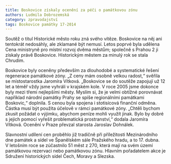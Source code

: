```yaml
---
title: Boskovice získaly ocenění za péči o památkovou zónu
authors: Ludmila Dobrozemská
category: zpravodajství
tags: Boskovice památky 17-2014
---
```


Soutěž o titul Historické město roku zná svého vítěze. Boskovice na něj ani tentokrát nedosáhly, ale zklamané být nemusí. Letos poprvé byla udělena Cena ministryně pro místní rozvoj dvěma městům; společně s Prahou 2 ji získaly právě Boskovice. Historickým městem za minulý rok se stala Chrudim.

Boskovice byly oceněny především za dlouhodobé a systematické řešení regenerace památkové zóny. „Z ceny mám osobně velkou radost,“ svěřila se místostarostka Jaromíra Vítková. „Boskovice se do soutěže zapojují už 12 let a téměř vždy jsme vyhráli v krajském kole. V roce 2005 jsme dokonce byly mezi třemi nejlepšími městy. Myslím si, že je velmi obtížné porovnávat například národní památky Prahy se spíše regionálními památkami Boskovic,“ doplnila. S cenou byla spojena i stotisícová finanční odměna. Částka musí být použita účelově v rámci památkové zóny. „Chtěli bychom zkusit požádat o výjimku, abychom peníze mohli využít jinak. Bylo by dobré s jejich pomocí vyřešit problematická prostranství,“ dodala Jaromíra Vítková. Ocenění v Praze převzal starosta Jaroslav Dohnálek.

Slavnostní udílení cen proběhlo již tradičně při příležitosti Mezinárodního dne památek a sídel ve Španělském sále Pražského hradu, a to 17. dubna. V letošním roce se zúčastnilo 51 měst z 270, která mají na svém území památkovou rezervaci nebo památkovou zónu. Hlavním pořadatelem akce je Sdružení historických sídel Čech, Moravy a Slezska.